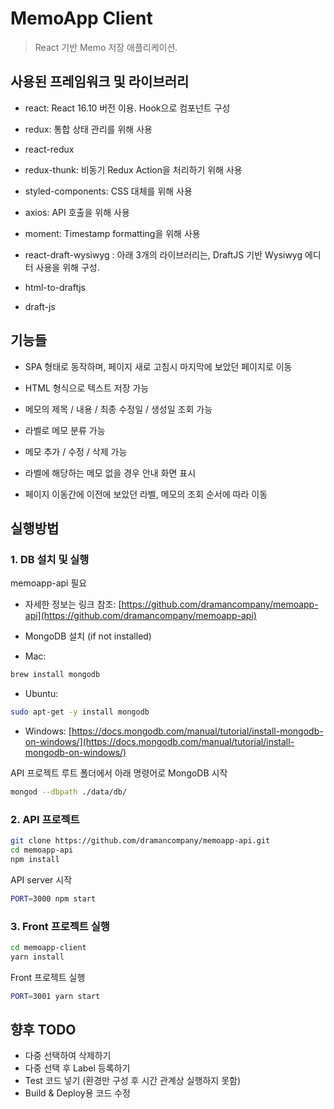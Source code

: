 # MemoApp Client

> React 기반 Memo 저장 애플리케이션.

## 사용된 프레임워크 및 라이브러리

* react: React 16.10 버전 이용. Hook으로 컴포넌트 구성
* redux: 통합 상태 관리를 위해 사용 
* react-redux
* redux-thunk: 비동기 Redux Action을 처리하기 위해 사용

* styled-components: CSS 대체를 위해 사용
* axios: API 호출을 위해 사용
* moment: Timestamp formatting을 위해 사용

* react-draft-wysiwyg : 아래 3개의 라이브러리는, DraftJS 기반 Wysiwyg 에디터 사용을 위해 구성.
* html-to-draftjs
* draft-js

## 기능들

* SPA 형태로 동작하며, 페이지 새로 고침시 마지막에 보았던 페이지로 이동
* HTML 형식으로 텍스트 저장 가능
* 메모의 제목 / 내용 / 최종 수정일 / 생성일 조회 가능
* 라벨로 메모 분류 가능
* 메모 추가 / 수정 / 삭제 가능

* 라벨에 해당하는 메모 없을 경우 안내 화면 표시
* 페이지 이동간에 이전에 보았던 라벨, 메모의 조회 순서에 따라 이동

## 실행방법

### 1. DB 설치 및 실행

memoapp-api 필요
* 자세한 정보는 링크 참조: [https://github.com/dramancompany/memoapp-api](https://github.com/dramancompany/memoapp-api)

* MongoDB 설치 (if not installed)

- Mac:
```bash
brew install mongodb
```

- Ubuntu:
```bash
sudo apt-get -y install mongodb
```
- Windows: [https://docs.mongodb.com/manual/tutorial/install-mongodb-on-windows/](https://docs.mongodb.com/manual/tutorial/install-mongodb-on-windows/)

API 프로젝트 루트 폴더에서 아래 명령어로 MongoDB 시작

```bash
mongod --dbpath ./data/db/
```

### 2. API 프로젝트

```bash
git clone https://github.com/dramancompany/memoapp-api.git
cd memoapp-api
npm install
```

API server 시작

```bash
PORT=3000 npm start
```

### 3. Front 프로젝트 실행

```bash
cd memoapp-client
yarn install
```

Front 프로젝트 실행

```bash
PORT=3001 yarn start
```

## 향후 TODO
- 다중 선택하여 삭제하기
- 다중 선택 후 Label 등록하기
- Test 코드 넣기 (환경만 구성 후 시간 관계상 실행하지 못함)
- Build & Deploy용 코드 수정
